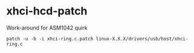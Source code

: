 # xhci-hcd-patch
Work-around for ASM1042 quirk

```patch -u -b -i xhci-ring.c.patch linux-X.X.X/drivers/usb/host/xhci-ring.c```